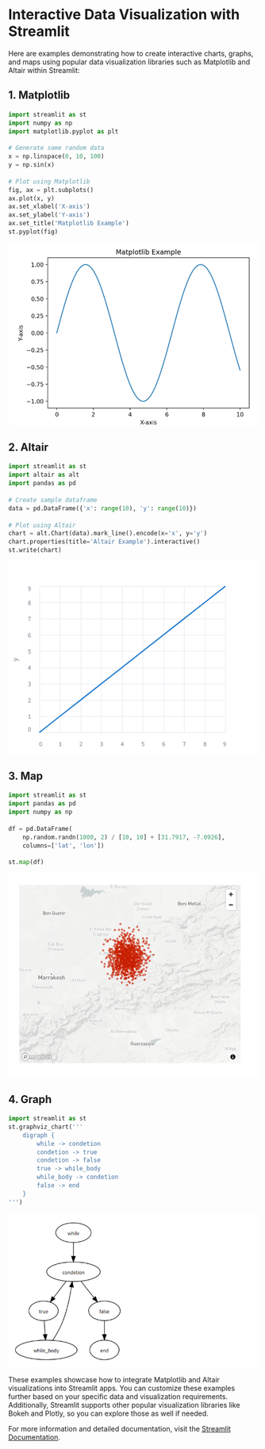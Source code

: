 # Interactive Data Visualization with Streamlit

Here are examples demonstrating how to create interactive charts, graphs, and maps using popular data visualization libraries such as Matplotlib and Altair within Streamlit:

## 1. Matplotlib
```python
import streamlit as st
import numpy as np
import matplotlib.pyplot as plt

# Generate some random data
x = np.linspace(0, 10, 100)
y = np.sin(x)

# Plot using Matplotlib
fig, ax = plt.subplots()
ax.plot(x, y)
ax.set_xlabel('X-axis')
ax.set_ylabel('Y-axis')
ax.set_title('Matplotlib Example')
st.pyplot(fig)
```
![matplotlib](../../images/data%20visualization/matplotlib.png)

## 2. Altair
```python
import streamlit as st
import altair as alt
import pandas as pd

# Create sample dataframe
data = pd.DataFrame({'x': range(10), 'y': range(10)})

# Plot using Altair
chart = alt.Chart(data).mark_line().encode(x='x', y='y')
chart.properties(title='Altair Example').interactive()
st.write(chart)
```
![altair](../../images/data%20visualization/altair.png)

## 3. Map
```python
import streamlit as st
import pandas as pd
import numpy as np

df = pd.DataFrame(
    np.random.randn(1000, 2) / [10, 10] + [31.7917, -7.0926],
    columns=['lat', 'lon'])

st.map(df)
```
![map](../../images/data%20visualization/map.png)

## 4. Graph
```python
import streamlit as st
st.graphviz_chart('''
    digraph {
        while -> condetion
        condetion -> true
        condetion -> false
        true -> while_body
        while_body -> condetion
        false -> end
    }
''')
```
![graph](../../images/data%20visualization/graph.png)

These examples showcase how to integrate Matplotlib and Altair visualizations into Streamlit apps. You can customize these examples further based on your specific data and visualization requirements. Additionally, Streamlit supports other popular visualization libraries like Bokeh and Plotly, so you can explore those as well if needed.

For more information and detailed documentation, visit the [Streamlit Documentation](https://docs.streamlit.io/develop/api-reference/charts).

